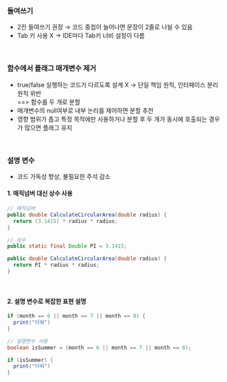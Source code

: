 ### 들여쓰기
- 2칸 들여쓰기 권장 → 코드 중첩이 늘어나면 문장이 2줄로 나뉠 수 있음
- Tab 키 사용 X → IDE마다 Tab키 너비 설정이 다름
<br>

### 함수에서 플래그 매개변수 제거
- true/false 실행하는 코드가 다르도록 설계 X → 단일 책임 원칙, 인터페이스 분리 원칙 위반  
 ==> 함수를 두 개로 분할
- 매개변수의 null여부로 내부 논리를 제어하면 분할 추천
- 영향 범위가 좁고 특정 목적에만 사용하거나 분할 후 두 개가 동시에 호출되는 경우가 많으면 플래그 유지
<br>

### 설명 변수
- 코드 가독성 향상, 불필요한 주석 감소

#### 1. 매직넘버 대신 상수 사용
```java
// 매직넘버
public double CalculateCircularArea(double radius) {
  return (3.1415) * radius * radius;
}

// 상수
public static final Double PI = 3.1415;

public double CalculateCircularArea(double radius) {
  return PI * radius * radius;
}
```
<br>

#### 2. 설명 변수로 복잡한 표현 설명
```java
if (month == 6 || month == 7 || month == 8) {
  print("더워")
}

// 설명변수 사용
boolean isSummer = (month == 6 || month == 7 || month == 8);

if (isSummer) {
  print("더워")
}
```